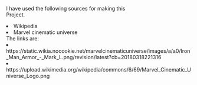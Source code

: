 I have used the following sources for making this<br>
Project.
<br>
<li>Wikipedia
<li>Marvel cinematic universe
<br>
The links are:
<li>https://static.wikia.nocookie.net/marvelcinematicuniverse/images/a/a0/Iron_Man_Armor_-_Mark_L.png/revision/latest?cb=20180318221316
<li>https://upload.wikimedia.org/wikipedia/commons/6/69/Marvel_Cinematic_Universe_Logo.png
